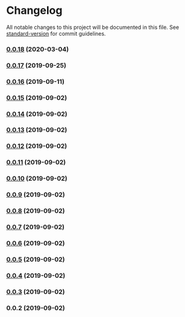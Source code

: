 # Changelog

All notable changes to this project will be documented in this file. See [standard-version](https://github.com/conventional-changelog/standard-version) for commit guidelines.

### [0.0.18](https://github.com/lupu60/nestjs-toolbox/compare/v0.0.17...v0.0.18) (2020-03-04)

### [0.0.17](https://github.com/lupu60/nestjs-toolbox/compare/v0.0.15...v0.0.17) (2019-09-25)

### [0.0.16](https://github.com/lupu60/nestjs-toolbox/compare/v0.0.15...v0.0.16) (2019-09-11)

### [0.0.15](https://github.com/lupu60/nestjs-toolbox/compare/v0.0.14...v0.0.15) (2019-09-02)

### [0.0.14](https://github.com/lupu60/nestjs-toolbox/compare/v0.0.13...v0.0.14) (2019-09-02)

### [0.0.13](https://github.com/lupu60/nestjs-toolbox/compare/v0.0.12...v0.0.13) (2019-09-02)

### [0.0.12](https://github.com/lupu60/nestjs-toolbox/compare/v0.0.11...v0.0.12) (2019-09-02)

### [0.0.11](https://github.com/lupu60/nestjs-toolbox/compare/v0.0.10...v0.0.11) (2019-09-02)

### [0.0.10](https://github.com/lupu60/nestjs-toolbox/compare/v0.0.9...v0.0.10) (2019-09-02)

### [0.0.9](https://github.com/lupu60/nestjs-toolbox/compare/v0.0.8...v0.0.9) (2019-09-02)

### [0.0.8](https://github.com/lupu60/nestjs-toolbox/compare/v0.0.7...v0.0.8) (2019-09-02)

### [0.0.7](https://github.com/lupu60/nestjs-toolbox/compare/v0.0.6...v0.0.7) (2019-09-02)

### [0.0.6](https://github.com/lupu60/nestjs-toolbox/compare/v0.0.5...v0.0.6) (2019-09-02)

### [0.0.5](https://github.com/lupu60/nestjs-toolbox/compare/v0.0.4...v0.0.5) (2019-09-02)

### [0.0.4](https://github.com/lupu60/nestjs-toolbox/compare/v0.0.3...v0.0.4) (2019-09-02)

### [0.0.3](https://github.com/lupu60/nestjs-toolbox/compare/v0.0.2...v0.0.3) (2019-09-02)

### 0.0.2 (2019-09-02)

